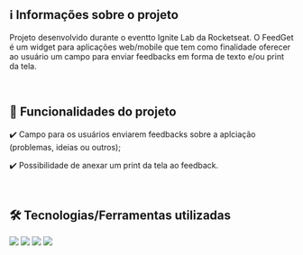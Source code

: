 
## ℹ️ Informações sobre o projeto

Projeto desenvolvido durante o eventto Ignite Lab da Rocketseat. O FeedGet é um widget para aplicações web/mobile que tem como finalidade oferecer ao usuário um campo para enviar feedbacks em forma de texto e/ou print da tela.

&nbsp;

## 📌 Funcionalidades do projeto
<p>✔️ Campo para os usuários enviarem feedbacks sobre a aplciação (problemas, ideias ou outros);</P>
<p>✔️ Possibilidade de anexar um print da tela ao feedback.</P>

&nbsp;
## 🛠️ Tecnologias/Ferramentas utilizadas
<img src="https://img.shields.io/badge/TypeScript-007ACC?style=for-the-badge&logo=typescript&logoColor=white" />
<img src="https://img.shields.io/badge/React-20232A?style=for-the-badge&logo=react&logoColor=61DAFB" />
<img src="https://img.shields.io/badge/Vite-B73BFE?style=for-the-badge&logo=vite&logoColor=FFD62E" />
<img src="https://img.shields.io/badge/Tailwind_CSS-38B2AC?style=for-the-badge&logo=tailwind-css&logoColor=white" />

